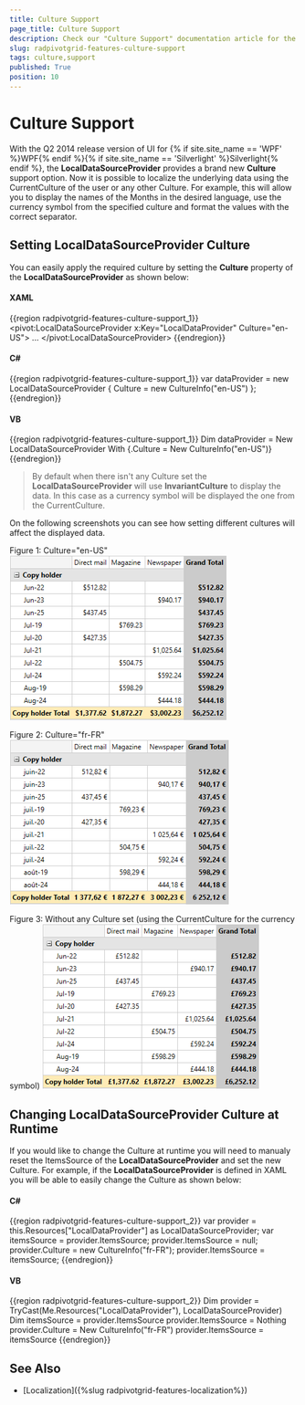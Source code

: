 ```yaml
---
title: Culture Support
page_title: Culture Support
description: Check our "Culture Support" documentation article for the RadPivotGrid WPF control.
slug: radpivotgrid-features-culture-support
tags: culture,support
published: True
position: 10
---
```


# Culture Support


With the Q2 2014 release version of UI for {% if site.site_name == 'WPF' %}WPF{% endif %}{% if site.site_name == 'Silverlight' %}Silverlight{% endif %}, the __LocalDataSourceProvider__ provides a brand new __Culture__ support option. Now it is possible to localize the underlying data using the CurrentCulture of the user or any other Culture. For example, this will allow you to display the names of the Months in the desired language, use the currency symbol from the specified culture and format the values with the correct separator.      

## Setting LocalDataSourceProvider Culture

You can easily apply the required culture by setting the __Culture__ property of the __LocalDataSourceProvider__ as shown below:        

#### __XAML__

{{region radpivotgrid-features-culture-support_1}}
	<pivot:LocalDataSourceProvider x:Key="LocalDataProvider" Culture="en-US">
		...
	</pivot:LocalDataSourceProvider>
{{endregion}}

#### __C#__

{{region radpivotgrid-features-culture-support_1}}
	var dataProvider = new LocalDataSourceProvider { Culture = new CultureInfo("en-US") };
{{endregion}}

#### __VB__

{{region radpivotgrid-features-culture-support_1}}
	Dim dataProvider = New LocalDataSourceProvider With {.Culture = New CultureInfo("en-US")}
{{endregion}}

>By default when there isn't any Culture set the __LocalDataSourceProvider__ will use __InvariantCulture__ to display the data. In this case as a currency symbol will be displayed the one from the CurrentCulture.         

On the following screenshots you can see how setting different cultures will affect the displayed data.

Figure 1: Culture="en-US"
![Rad Pivot Grid Features Culture Support 01](images/RadPivotGrid_Features_CultureSupport_01.png)

Figure 2: Culture="fr-FR"
![Rad Pivot Grid Features Culture Support 02](images/RadPivotGrid_Features_CultureSupport_02.png)

Figure 3: Without any Culture set (using the CurrentCulture for the currency symbol)
![Rad Pivot Grid Features Culture Support 03](images/RadPivotGrid_Features_CultureSupport_03.png)

## Changing LocalDataSourceProvider Culture at Runtime

If you would like to change the Culture at runtime you will need to manualy reset the ItemsSource of the __LocalDataSourceProvider__ and set the new Culture. For example, if the __LocalDataSourceProvider__ is defined in XAML you will be able to easily change the Culture as shown below:        

#### __C#__

{{region radpivotgrid-features-culture-support_2}}
	var provider = this.Resources["LocalDataProvider"] as LocalDataSourceProvider;
	var itemsSource = provider.ItemsSource;
	provider.ItemsSource = null;
	provider.Culture = new CultureInfo("fr-FR");
	provider.ItemsSource = itemsSource;
{{endregion}}

#### __VB__

{{region radpivotgrid-features-culture-support_2}}
	Dim provider = TryCast(Me.Resources("LocalDataProvider"), LocalDataSourceProvider)
	Dim itemsSource = provider.ItemsSource
	provider.ItemsSource = Nothing
	provider.Culture = New CultureInfo("fr-FR")
	provider.ItemsSource = itemsSource
{{endregion}}

## See Also

 * [Localization]({%slug radpivotgrid-features-localization%})
